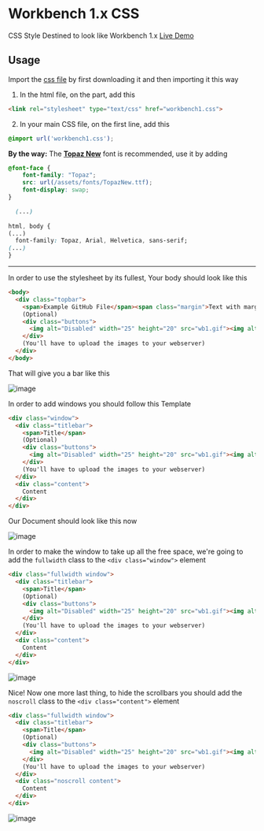 # Workbench 1.x CSS
CSS Style Destined to look like Workbench 1.x [Live Demo](https://xproot.github.io/Workbench1CSS/)

## Usage
Import the [css file](https://raw.githubusercontent.com/xproot/Workbench1CSS/main/workbench1.css) by first downloading it and then importing it this way
1. In the html file, on the <head> part, add this 
```html
<link rel="stylesheet" type="text/css" href="workbench1.css">  
```
2. In your main CSS file, on the first line, add this
```css
@import url('workbench1.css');  
```
  
**By the way:** The [**Topaz New**](https://www.dafont.com/topaz-new.font) font is recommended, use it by adding 
```css
@font-face {
    font-family: "Topaz";
    src: url(/assets/fonts/TopazNew.ttf);
    font-display: swap;
}

  (...)
 
html, body { 
(...)
  font-family: Topaz, Arial, Helvetica, sans-serif; 
(...)
}
```

---
  
In order to use the stylesheet by its fullest, Your body should look like this
```html
<body>
  <div class="topbar">
    <span>Example GitHub File</span><span class="margin">Text with margin</span>   
    (Optional)
    <div class="buttons">
      <img alt="Disabled" width="25" height="20" src="wb1.gif"><img alt="Disabled" width="28" height="20" src="wb2.gif"> 
    </div>
    (You'll have to upload the images to your webserver)
  </div>
</body>
```
  
That will give you a bar like this
  
![image](https://user-images.githubusercontent.com/49620652/172032152-d39fe635-f599-49d9-bc38-c5f0ac5c1125.png)


In order to add windows you should follow this Template
```html
<div class="window">
  <div class="titlebar">
    <span>Title</span>
    (Optional)
    <div class="buttons">
      <img alt="Disabled" width="25" height="20" src="wb1.gif"><img alt="Disabled" width="28" height="20" src="wb2.gif">
    </div>
    (You'll have to upload the images to your webserver)
  </div>
  <div class="content">
    Content
  </div>
</div>
```
Our Document should look like this now
  
![image](https://user-images.githubusercontent.com/49620652/172032161-385d2547-c641-47f6-8c6d-ceb0f33e30e6.png)

In order to make the window to take up all the free space, we're going to add the ```fullwidth``` class to the ```<div class="window">``` element
  
```html
<div class="fullwidth window">
  <div class="titlebar">
    <span>Title</span>
    (Optional)
    <div class="buttons">
      <img alt="Disabled" width="25" height="20" src="wb1.gif"><img alt="Disabled" width="28" height="20" src="wb2.gif">
    </div>
    (You'll have to upload the images to your webserver)
  </div>
  <div class="content">
    Content
  </div>
</div>
```
  
![image](https://user-images.githubusercontent.com/49620652/172032192-48bf21db-e928-45cf-b9a4-2569a636f868.png)
  
Nice! Now one more last thing, to hide the scrollbars you should add the ```noscroll``` class to the ```<div class="content">``` element
  
```html
<div class="fullwidth window">
  <div class="titlebar">
    <span>Title</span>
    (Optional)
    <div class="buttons">
      <img alt="Disabled" width="25" height="20" src="wb1.gif"><img alt="Disabled" width="28" height="20" src="wb2.gif">
    </div>
    (You'll have to upload the images to your webserver)
  </div>
  <div class="noscroll content">
    Content
  </div>
</div>
```
  ![image](https://user-images.githubusercontent.com/49620652/172032238-db37419e-79b3-495c-9f29-72e1a4724c0f.png)
